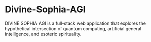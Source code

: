 # Divine-Sophia-AGI
DIVINE SOPHIA AGI is a full-stack web application that explores the hypothetical intersection of quantum computing, artificial general intelligence, and esoteric spirituality.
